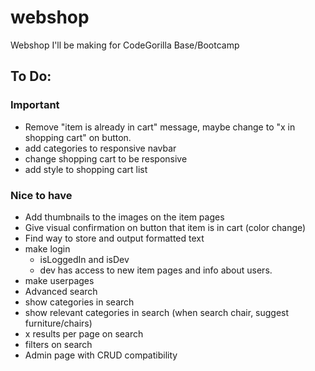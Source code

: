# webshop

Webshop I'll be making for CodeGorilla Base/Bootcamp

## To Do:

### Important

- Remove "item is already in cart" message, maybe change to "x in shopping cart" on button.
- add categories to responsive navbar
- change shopping cart to be responsive
- add style to shopping cart list

### Nice to have

- Add thumbnails to the images on the item pages
- Give visual confirmation on button that item is in cart (color change)
- Find way to store and output formatted text
- make login
  - isLoggedIn and isDev
  - dev has access to new item pages and info about users.
- make userpages
- Advanced search
- show categories in search
- show relevant categories in search (when search chair, suggest furniture/chairs)
- x results per page on search
- filters on search
- Admin page with CRUD compatibility
